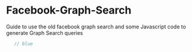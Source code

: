 # Facebook-Graph-Search
Guide to use the old facebook graph search and some Javascript code to generate Graph Search queries
```js
   // blue
